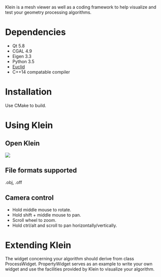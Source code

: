 Klein is a mesh viewer as well as a coding framework to help visualize and test your geometry processing algorithms.

# Dependencies
- Qt 5.8
- CGAL 4.9
- Eigen 3.3
- Python 3.5
- [Euclid](https://github.com/unclejimbo/Euclid)
- C++14 compatable compiler

# Installation
Use CMake to build.

# Using Klein

## Open Klein
![](https://github.com/unclejimbo/Klein/raw/master/contents/images/Klein.PNG)

## File formats supported
.obj, .off

## Camera control
- Hold middle mouse to rotate.
- Hold shift + middle mouse to pan.
- Scroll wheel to zoom.
- Hold ctrl/alt and scroll to pan horizontally/vertically.

# Extending Klein
The widget concerning your algorithm should derive from class ProcessWidget. PropertyWidget serves as an example to write your own widget and use the facilities provided by Klein to visualize your algorithm.
